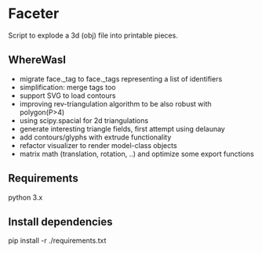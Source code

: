 # Faceter
Script to explode a 3d (obj) file into printable pieces.

## WhereWasI
* migrate face._tag to face._tags representing a list of identifiers
* simplification: merge tags too
* support SVG to load contours 
* improving rev-triangulation algorithm to be also robust with polygon(P>4)
* using scipy.spacial for 2d triangulations 
* generate interesting triangle fields, first attempt using delaunay
* add contours/glyphs with extrude functionality
* refactor visualizer to render model-class objects
* matrix math (translation, rotation, ..) and optimize some export functions 

## Requirements
python 3.x

## Install dependencies
pip install -r ./requirements.txt
